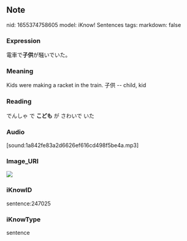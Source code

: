 ## Note
nid: 1655374758605
model: iKnow! Sentences
tags: 
markdown: false

### Expression
電車で<b>子供</b>が騒いでいた。

### Meaning
Kids were making a racket in the train.
子供 -- child, kid

### Reading
でんしゃ で <b>こども</b> が さわいで いた

### Audio
[sound:1a842fe83a2d6626ef616cd498f5be4a.mp3]

### Image_URI
<img src="8318b8431f47fe989ff18de0ff960ffc.jpg">

### iKnowID
sentence:247025

### iKnowType
sentence
